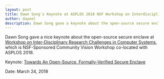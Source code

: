 ```yaml
---
layout: post
title: Dawn Song's Keynote at ASPLOS 2018 NSF Workshop on Interdisciplinary Research Challenges in Computer Systems
author: dayeol
description: Dawn Song gave a keynote about the open-source secure enclave at ASPLOS'18 NSF Workshop!
---
```


Dawn Song gave a nice keynote about the open-source secure enclave at [Workshop on Inter-Disciplinary Research Challenges in Computer Systems](https://www.asplos2018.org/grandchallenges/), which is NSF-Sponsored Community Vision Workshop co-located with ASPLOS 2018.

Keynote: [Towards An Open-Source, Formally-Verified Secure Enclave](/files/dawn-nsf-2018-v5.pdf)

Date: March 24, 2018
